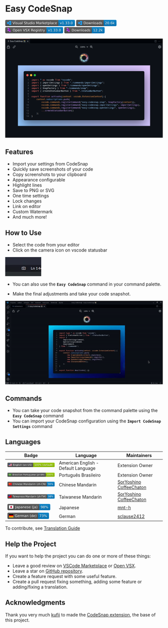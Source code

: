 # Easy CodeSnap

[![Visual Studio Marketplace](https://raw.githubusercontent.com/ArthurLobopro/easy-codesnap/refs/heads/Badges/vscode-version.png)](https://marketplace.visualstudio.com/items?itemName=ArthurLobo.easy-codesnap)
[![Installs](https://raw.githubusercontent.com/ArthurLobopro/easy-codesnap/refs/heads/Badges/vscode-downloads.png)](https://marketplace.visualstudio.com/items?itemName=ArthurLobo.easy-codesnap)
[![Open VSX Version](https://raw.githubusercontent.com/ArthurLobopro/easy-codesnap/refs/heads/Badges/open-vsx-version.png)](https://open-vsx.org/extension/ArthurLobo/easy-codesnap) [![Open VSX Downloads](https://raw.githubusercontent.com/ArthurLobopro/easy-codesnap/refs/heads/Badges/open-vsx-downloads.png)](https://open-vsx.org/extension/ArthurLobo/easy-codesnap)



![Banner](https://raw.githubusercontent.com/ArthurLobopro/easy-codesnap/main/screenshots/banner.png)

## Features

- Import your settings from CodeSnap
- Quickly save screenshots of your code
- Copy screenshots to your clipboard
- Appearance configurable
- Highlight lines
- Save to PNG or SVG
- One time settings
- Lock changes
- Link on editor
- Custom Watermark
- And much more!

## How to Use

- Select the code from your editor
- Click on the camera icon on vscode statusbar

![icon screenshot](https://raw.githubusercontent.com/ArthurLobopro/easy-codesnap/master/screenshots/screenshot-icon.png)

- You can also use the **`Easy CodeSnap`** command in your command palette.

- Make the final adjustments and take your code snapshot.

![](https://raw.githubusercontent.com/ArthurLobopro/easy-codesnap/main/screenshots/one-time-config.gif)

## Commands

- You can take your code snapshot from the command palette using the **`Easy CodeSnap`** command
- You can import your CodeSnap configuration using the **`Import CodeSnap Settings`** command

## Languages

Badge | Language | Maintainers
--- | --- | ---
![](https://raw.githubusercontent.com/ArthurLobopro/easy-codesnap/refs/heads/Badges/en-us.png) | American English - Default Language | Extension Owner
![](https://raw.githubusercontent.com/ArthurLobopro/easy-codesnap/refs/heads/Badges/pt-br.png) | Português Brasileiro |  Extension Owner
![](https://raw.githubusercontent.com/ArthurLobopro/easy-codesnap/refs/heads/Badges/zh-cn.png) | Chinese Mandarin | [SorYoshino](https://github.com/SorYoshino) [CoffeeChaton](https://github.com/CoffeeChaton) 
![](https://raw.githubusercontent.com/ArthurLobopro/easy-codesnap/refs/heads/Badges/zh-tw.png) | Taiwanese Mandarin | [SorYoshino](https://github.com/SorYoshino) [CoffeeChaton](https://github.com/CoffeeChaton) 
![](https://raw.githubusercontent.com/ArthurLobopro/easy-codesnap/refs/heads/Badges/ja.png) | Japanese | [mnt-h](https://github.com/mnt-h)
![](https://raw.githubusercontent.com/ArthurLobopro/easy-codesnap/refs/heads/Badges/de.png) | German | [sclause2412](https://github.com/sclause2412)

To contribute, see [Translation Guide](https://github.com/ArthurLobopro/easy-codesnap/blob/main/TranslationGuide.md)

## Help the Project

If you want to help the project you can do one or more of these things:

* Leave a good review on [VSCode Marketplace](https://marketplace.visualstudio.com/items?itemName=ArthurLobo.easy-codesnap&ssr=false#review-details) or [Open VSX](https://open-vsx.org/extension/ArthurLobo/easy-codesnap/reviews).
* Leave a star on [GitHub repository](https://github.com/ArthurLobopro/easy-codesnap).
* Create a feature request with some useful feature.
* Create a pull request fixing something, adding some feature or adding/fixing a translation.

## Acknowledgments

Thank you very much [kufii](https://github.com/kufii/) to made the [CodeSnap extension](https://github.com/kufii/CodeSnap), the base of this project.
